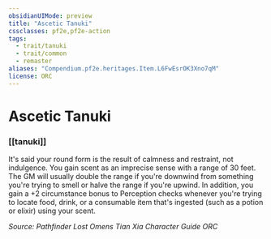 ```yaml
---
obsidianUIMode: preview
title: "Ascetic Tanuki"
cssclasses: pf2e,pf2e-action
tags:
  - trait/tanuki
  - trait/common
  - remaster
aliases: "Compendium.pf2e.heritages.Item.L6FwEsrOK3Xno7qM"
license: ORC
---
```

# Ascetic Tanuki

### [[tanuki]]






It's said your round form is the result of calmness and restraint, not indulgence. You gain scent as an imprecise sense with a range of 30 feet. The GM will usually double the range if you're downwind from something you're trying to smell or halve the range if you're upwind. In addition, you gain a +2 circumstance bonus to Perception checks whenever you're trying to locate food, drink, or a consumable item that's ingested (such as a potion or elixir) using your scent.

*Source: Pathfinder Lost Omens Tian Xia Character Guide*
*ORC*